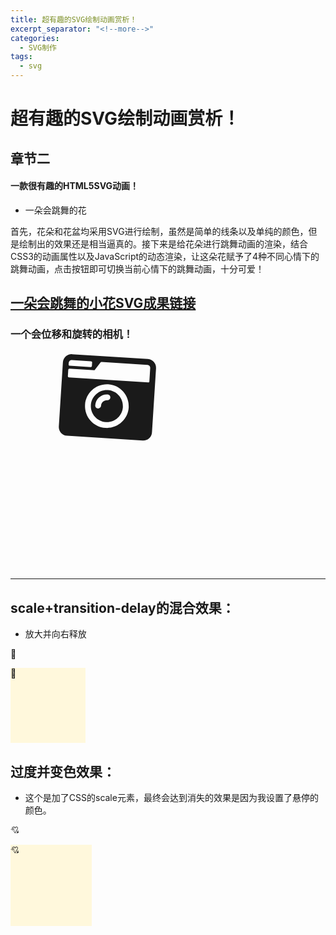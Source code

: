 ```yaml
---
title: 超有趣的SVG绘制动画赏析！
excerpt_separator: "<!--more-->"
categories: 
  - SVG制作
tags:
  - svg
---
```


# 超有趣的SVG绘制动画赏析！
## 章节二
#### 一款很有趣的HTML5SVG动画！
<!--more-->
* 一朵会跳舞的花

首先，花朵和花盆均采用SVG进行绘制，虽然是简单的线条以及单纯的颜色，但是绘制出的效果还是相当逼真的。接下来是给花朵进行跳舞动画的渲染，结合CSS3的动画属性以及JavaScript的动态渲染，让这朵花赋予了4种不同心情下的跳舞动画，点击按钮即可切换当前心情下的跳舞动画，十分可爱！


## [一朵会跳舞的小花SVG成果链接](https://www.html5tricks.com/demo/html5-svg-dancing-flower/index.html)



### 一个会位移和旋转的相机！

<section>
<svg width="500" height="350" xmlns="http://www.w3.org/2000/svg">
  <g> 
    <svg aria-hidden="true" focusable="false" data-prefix="fas" data-icon="camera-retro" class="svg-inline--fa fa-camera-retro fa-w-16" role="img" xmlns="http://www.w3.org/2000/svg" viewBox="0 0 1200 1200"><path fill="currentColor" d="M48 32C21.5 32 0 53.5 0 80v352c0 26.5 21.5 48 48 48h416c26.5 0 48-21.5 48-48V80c0-26.5-21.5-48-48-48H48zm0 32h106c3.3 0 6 2.7 6 6v20c0 3.3-2.7 6-6 6H38c-3.3 0-6-2.7-6-6V80c0-8.8 7.2-16 16-16zm426 96H38c-3.3 0-6-2.7-6-6v-36c0-3.3 2.7-6 6-6h138l30.2-45.3c1.1-1.7 3-2.7 5-2.7H464c8.8 0 16 7.2 16 16v74c0 3.3-2.7 6-6 6zM256 424c-66.2 0-120-53.8-120-120s53.8-120 120-120 120 53.8 120 120-53.8 120-120 120zm0-208c-48.5 0-88 39.5-88 88s39.5 88 88 88 88-39.5 88-88-39.5-88-88-88zm-48 104c-8.8 0-16-7.2-16-16 0-35.3 28.7-64 64-64 8.8 0 16 7.2 16 16s-7.2 16-16 16c-17.6 0-32 14.4-32 32 0 8.8-7.2 16-16 16z"></path></svg>
    <animateTransform attributeName="transform" begin="0s" dur="10s" type="rotate" from="0 160 160" to="360 160 160" repeatCount="indefinite"/>
    <animate attributeName="transform"  
           to="100"
           dur="3s"
           begin="0s" type="rotate" from="0 160 160" to="360 160 160" repeatCount="indefinite"/>
  </g>
</svg>

---

## scale+transition-delay的混合效果：
- 放大并向右释放

🥗


<head>
  <meta charset="UTF-8">
  <style>
    .demo1:hover {
    transform: scale(1.5);
  }
	.demo1 {
	    width: 120px;
	    height: 120px;
	    background-color: #FFF8DC;
	    transition: width 1s;
	}
	.demo1:hover {
	    width: 400px;
	}
  </style>
</head>

<body>
<div class="demo1" >🥗</div>
</body>



## 过度并变色效果：
- 这个是加了CSS的scale元素，最终会达到消失的效果是因为我设置了悬停的颜色。

💘



<head>
  <meta charset="UTF-8">
  <style>
    .demo3 {
	    width: 130px;
        height: 130px;
        background-color: #FFF8DC;
        transition: width 2s linear,
                    height 2s linear,
                    background-color 2s 2s;
	}
	.demo3:hover {
	    width: 200px;
        height: 200px;
        background-color: #28505D;
	}
  </style>
</head>

<body>
<div class="demo3" >💘</div>
</body>
<br/>

